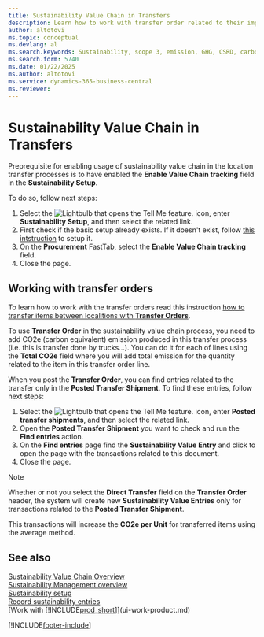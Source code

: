 ```yaml
---
title: Sustainability Value Chain in Transfers
description: Learn how to work with transfer order related to their impact to the sustainability value chain process.
author: altotovi
ms.topic: conceptual
ms.devlang: al
ms.search.keywords: Sustainability, scope 3, emission, GHG, CSRD, carbon, CO2, value chain, transfer
ms.search.form: 5740
ms.date: 01/22/2025
ms.author: altotovi
ms.service: dynamics-365-business-central
ms.reviewer: 
---
```



# Sustainability Value Chain in Transfers    

Preprequisite for enabling usage of sustainability value chain in the location transfer processes is to have enabled the **Enable Value Chain tracking** field in the **Sustainability Setup**.  

To do so, follow next steps:   

1. Select the ![Lightbulb that opens the Tell Me feature.](media/ui-search/search_small.png "Tell me what you want to do") icon, enter **Sustainability Setup**, and then select the related link. 
2. First check if the basic setup already exists. If it doesn't exist, follow [this intstruction](finance-sustainability-setup.md) to setup it.  
3. On the **Procurement** FastTab, select the **Enable Value Chain tracking** field.   
5. Close the page.   

## Working with transfer orders  

To learn how to work with the transfer orders read this instruction [how to transfer items between localitions with **Transfer Orders**](inventory-how-transfer-between-locations.md#to-transfer-items-with-a-transfer-order).  

To use **Transfer Order** in the sustainability value chain process, you need to add CO2e (carbon equivalent) emission produced in this transfer process (i.e. this is transfer done by trucks...). You can do it for each of lines using the **Total CO2e** field where you will add total emission for the quantity related to the item in this transfer order line.   

When you post the **Transfer Order**, you can find entries related to the transfer only in the **Posted Transfer Shipment**. To find these entries, follow next steps:  

1. Select the ![Lightbulb that opens the Tell Me feature.](media/ui-search/search_small.png "Tell me what you want to do") icon, enter **Posted transfer shipments**, and then select the related link.
2. Open the **Posted Transfer Shipment** you want to check and run the **Find entries** action.   
3. On the **Find entries** page find the **Sustainability Value Entry** and click to open the page with the transactions related to this document. 
4. Close the page.   

> [!NOTE]
> Whether or not you select the **Direct Transfer** field on the **Transfer Order** header, the system will create new **Sustainability Value Entries** only for transactions related to the **Posted Transfer Shipment**.

This transactions will increase the **CO2e per Unit** for transferred items using the average method.  


## See also  

[Sustainability Value Chain Overview](value-chain-howto-overview.md)  
[Sustainability Management overview](finance-manage-sustainability.md)  
[Sustainability setup](finance-sustainability-setup.md)   
[Record sustainability entries](finance-sustainability-journal.md)    
[Work with [!INCLUDE[prod_short](includes/prod_short.md)]](ui-work-product.md)   

[!INCLUDE[footer-include](includes/footer-banner.md)]
